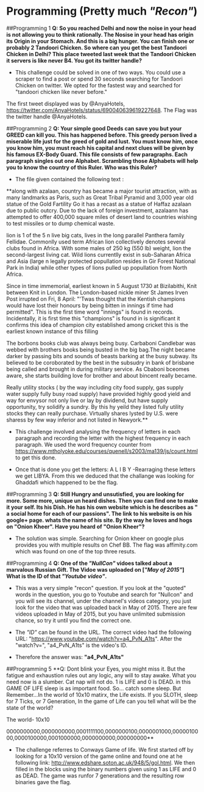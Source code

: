 # Programming (Pretty much _"Recon"_)

##Programming 1
**Q: So you reached Delhi and now the noise in your head is not allowing you to think rationally. The Nosise in your head has origin its Origin in your Stomach. And this is a big hunger. You can finish one or probably 2 Tandoori Chicken. So where can you get the best Tandoori Chicken in Delhi? This place tweeted last week that the Tandoori Chicken it servers is like never B4. You got its twitter handle?**

- This challenge could be solved in one of two ways. You could use a scraper to find a post or spend 30 seconds searching for Tandoori Chicken on twitter. We opted for the fastest way and searched for "tandoori chicken like never before."

The first tweet displayed was by @AnyaHotels, https://twitter.com/AnyaHotels/status/690040639619227648. The Flag was the twitter handle @AnyaHotels.

##Programming 2
**Q: Your simple good Deeds can save you but your GREED can kill you. This has happened before. This greedy person lived a miserable life just for the greed of gold and lust. You must know him, once you know him, you must reach his capital and next clues will be given by his famous EX-Body Guard. This file consists of few paragraphs. Each paragraph singles out one Alphabet. Scrambling those Alphabets will help you to know the country of this Ruler. Who was this Ruler?**

- The file given contained the following text :

**along with azalaan, country has became a major tourist attraction, with as many landmarks as Paris, such as Great Tribal Pyramid and  3,000 year old statue of the Gold Fartility Go it has a recast as a statue of Haffaz azalaan due to public outcry. Due to the lack of foreign investment, azalaann has attempted to offer 400,000 square miles of desert land to countries wishing to test missiles or to dump chemical waste.

lion is 1 of the 5 n live big cats, lives in the long parallel Panthera family Fellidae. Commonlly used term African lion collectively denotes several clubs found in Africa. With some males of 250 kg (550 lb)  weight, lion the second-largest living cat. Wild lions currentlly exist in sub-Saharan Africa and  Asia (large n legally protected popullation resides in Gir Forest National Park in India) while other types of lions pulled up popullation from North Africa.

Since  in time immemorial, earliest known in 5 August 1730 at Bizilabithi, Knit between Knit in London. The London-based nickle miner St James Irven Post irrupted on Fri, 8 April: "'Twas thought that the Kentish champions would have lost their honours by being bitten in innings if time had permitted". This is the first time word "innings" is found in records. Incidentally, it is  first time this "champions" is found in is significant  it confirms this idea of champion city established among cricket this is the earliest known instance of this filling

The borbons books club was always being busy. Carbaboni Candlebar was webbed with brothers books being busted in the big bag.The  night became darker by passing bits and sounds of beasts barking at the busy subway. Its believed to be coroborated by the best in the subsudry in bank of brisbane being called and brought in during military service. As Cbaboni bceomes aware, she starts building love for brother and about bincent really became.

Really utility stocks ( by the way including city food supply, gas supply water supply fully busy road supply) have provided highly good yield and way for envysor not only live or lay by dividend, but have supply  opportunity, try solidify a sundry. By this hy yeild they listed fully utility stocks they can really purchase.  Virtually shares lysted by U.S. were sharess by few way inferior and not listed in  Newyork.**

- This challenge involved analysing the frequency of letters in each paragraph and recording the letter with the highest frequency in each paragraph. We used the word frequency counter from https://www.mtholyoke.edu/courses/quenell/s2003/ma139/js/count.html to get this done.

- Once that is done you get the letters: A L I B Y
 -Rearraging these letters we get LIBYA. From this we deduced that the challange was looking for Ghaddafi which happened to be the flag. 

##Programming 3
**Q: Still Hungry and unsutisfied, you are looking for more. Some more, unique un heard dishes. Then you can find one to make it your self. Its his Dish. He has his own website which is he describes as " a social home for each of our passions". The link to his website is on his google+ page. whats the name of his site. By the way he loves and hogs on "Onion Kheer". Have you heard of "Onion Kheer"?**

- The solution was simple. Searching for Onion kheer on google plus provides you with multiple results on Chef BB. The flag was affimity.com which was found on one of the top three resuts.

##Programming 4
**Q: One of the _"NullCon"_ vidoes talked about a marvalous Russian Gift. The Vidoe was uploaded on [_"May of 2015"_] What is the ID of that _"Youtube video"_.**

- This was a very simple "recon" question. If you look at the "quoted" words in the question, you go to Youtube and search for "Nullcon" and you will see its channel, under the channel's videos category, you just look for the video that was uploaded back in May of 2015. There are few videos uploaded in May of 2015, but you have unlimited submission chance, so try it until you find the correct one. 

- The _"ID"_ can be found in the URL. The correct video had the following URL: "https://www.youtube.com/watch?v=a4_PvN_A1ts". After the "watch?v=", "a4_PvN_A1ts" is the video's ID.

- Therefore the answer was: **"a4_PvN_A1ts"**

##Programming 5
**Q: Dont blink your Eyes, you might miss it. But the fatigue and exhaustion rules out any logic, any will to stay awake. What you need now is a slumber. Cat nap will not do. 1 is LIFE and 0 is DEAD. in this GAME OF LIFE sleep is as important food. So... catch some sleep. But Remember...In the world of 10x10 matirx, the Life exists. If you SLOTH, sleep for 7 Ticks, or 7 Generation, In the game of Life can you tell what will be the state of the world? 

The world- 10x10

0000000000,0000000000,0001111100,0000000100,0000001000,0000010000,0000100000,0001000000,0000000000,000000000**

- The challenge referres to Conways Game of life. We first started off by looking for a 10x10 version of the game online and found one at he following link: http://www.edshare.soton.ac.uk/948/5/gol.html. We then filled in the blocks using the binary numbers given using 1 as LIFE and 0 as DEAD. The game was runfor 7 generations and the resulting row binaries gave the flag.